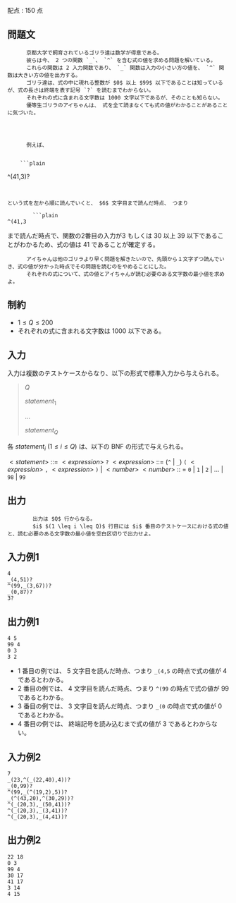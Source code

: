配点 : $150$ 点

    
      
        

## 問題文

        

          京都大学で飼育されているゴリラ達は数学が得意である。
          彼らは今、 2 つの関数 `_`、 `^` を含む式の値を求める問題を解いている。
          これらの関数は 2 入力関数であり、 `_` 関数は入力の小さい方の値を、 `^` 関数は大きい方の値を出力する。
          ゴリラ達は、式の中に現れる整数が $0$ 以上 $99$ 以下であることは知っているが、式の長さは終端を表す記号 `?` を読むまでわからない。
          それぞれの式に含まれる文字数は 1000 文字以下であるが、そのことも知らない。
          優等生ゴリラのアイちゃんは、 式を全て読まなくても式の値がわかることがあることに気づいた。
        

        

          例えば、
        

        ```plain
^(41,3)?
```
        

という式を左から順に読んでいくと、 $6$ 文字目まで読んだ時点、 つまり

        ```plain
^(41,3
```
        

まで読んだ時点で、関数の2番目の入力が$3$ もしくは $30$ 以上 $39$ 以下であることがわかるため、式の値は $41$ であることが確定する。

        

          アイちゃんは他のゴリラより早く問題を解きたいので、先頭から１文字ずつ読んでいき、式の値が分かった時点でその問題を読むのをやめることにした。
          それぞれの式について、式の値とアイちゃんが読む必要のある文字数の最小値を求めよ。
        

      
    

    
      
        

## 制約

        

- $1 \leq Q \leq 200$
- それぞれの式に含まれる文字数は $1000$ 以下である。

      
    

    
    
      
        
          

## 入力

          

入力は複数のテストケースからなり、以下の形式で標準入力から与えられる。

> $Q$
> 
> $statement_1$
> 
> ...
> 
> $statement_Q$
        
      
    
    

各 $statement_i$ $(1 \leq i \leq Q)$ は、以下の BNF の形式で与えられる。

$<statement >$ ::= $<expression >$ `?`
$<expression >$ ::= (`^` | `_`)  `(` $<expression >$ `,` $<expression >$ `)` | $<number >$
$<number >$ :: = `0` | `1` | `2` | ... | `98` | `99`

    
      
        
          

## 出力

          

            出力は $Q$ 行からなる。
            $i$ $(1 \leq i \leq Q)$ 行目には $i$ 番目のテストケースにおける式の値と、読む必要のある文字数の最小値を空白区切りで出力せよ。
          

        
      
    
    

    
      
        

## 入力例1

```plain
4
_(4,51)?
^(99,_(3,67))?
_(0,87)?
3?
```
      
    

    
      
        

## 出力例1

```plain
4 5
99 4
0 3
3 2
```
        

- 1 番目の例では、 $5$ 文字目を読んだ時点、つまり `_(4,5` の時点で式の値が $4$ であるとわかる。
- 2 番目の例では、 $4$ 文字目を読んだ時点、つまり `^(99` の時点で式の値が $99$ であるとわかる。
- 3 番目の例では、 $3$ 文字目を読んだ時点、つまり `_(0` の時点で式の値が $0$ であるとわかる。
- 4 番目の例では、 終端記号を読み込むまで式の値が $3$ であるとわからない。

      
    

    
    
      

## 入力例2

```plain
7
_(23,^(_(22,40),4))?
_(0,99)?
^(99,_(^(19,2),5))?
_(^(43,20),^(30,29))?
^(_(20,3),_(50,41))?
^(_(20,3),_(3,41))?
^(_(20,3),_(4,41))?
```
      
    

    
      
        

## 出力例2

```plain
22 18
0 3
99 4
30 17
41 17
3 14
4 15
```